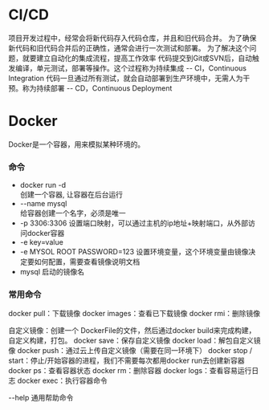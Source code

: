 # CI/CD

项目开发过程中，经常会将新代码存入代码仓库，并且和旧代码合并。
为了确保新代码和旧代码合并后的正确性，通常会进行一次测试和部署。
为了解决这个问题，就要建立自动化的集成流程，提高工作效率
代码提交到Git或SVN后，自动触发编译，单元测试，部署等操作。这个过程称为持续集成 -- CI，Continuous Integration
代码一旦通过所有测试，就会自动部署到生产环境中，无需人为干预。称为持续部署 -- CD，Continuous Deployment

# Docker

Docker是一个容器，用来模拟某种环境的。

### 命令

* docker run -d \
  创建一个容器, 让容器在后台运行
* --name mysql \
  给容器创建一个名字，必须是唯一
* -p 3306:3306
  设置端口映射，可以通过主机的ip地址+映射端口，从外部访问docker容器
* -e key=value
* -e MYSOL ROOT PASSWORD=123
  设置环境变量，这个环境变量由镜像决定要如何配置，需要查看镜像说明文档
* mysql 
  启动的镜像名

### 常用命令

docker pull：下载镜像
docker images：查看已下载镜像
docker rmi：删除镜像

自定义镜像：创建一个 DockerFile的文件，然后通过docker build来完成构建，自定义构建，打包。
docker save：保存自定义镜像
docker load：解包自定义镜像
docker push：通过云上传自定义镜像（需要在同一环境下）
docker stop / start：停止/开始容器的进程，我们不需要每次都用docker run去创建新容器
docker ps：查看容器状态
docker rm：删除容器
docker logs：查看容易运行日志
docker exec：执行容器命令

--help 通用帮助命令

